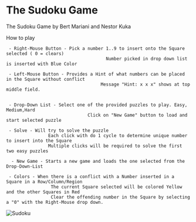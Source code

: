 The Sudoku Game
===============

The Sudoku Game by Bert Mariani and Nestor Kuka

How to play

     - Right-Mouse Button - Pick a number 1..9 to insert onto the Square selected ( 0 = clears)
                                          Number picked in drop down list is inserted with Blue Color

     - Left-Mouse Button - Provides a Hint of what numbers can be placed in the Square without conflict
                                        Message "Hint: x x x" shows at top middle field.


     - Drop-Down List - Select one of the provided puzzles to play. Easy, Medium,Hard
                                   Click on "New Game" button to load and start selected puzzle

     - Solve - Will try to solve the puzzle  
                    Each click with do 1 cycle to determine unique number to insert into the Square
                    Multiple clicks will be required to solve the first two easy puzzles

      - New Game - Starts a new game and loads the one selected from the Drop-Down-List

     - Colors - When there is a conflict with a Number inserted in a Square in a Row/Column/Region
                     The current Square selected will be colored Yellow and the other Squares in Red
                     Clear the offending number in the Square by selecting a "0" with the Right-Mouse drop down.

![Sudoku](https://github.com/ring-lang/ring/blob/master/applications/sudoku/sudoku.jpg)
